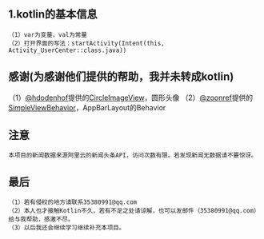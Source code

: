 ## 1.kotlin的基本信息
    （1）var为变量，val为常量
    （2）打开界面的写法：startActivity(Intent(this, Activity_UserCenter::class.java))
## 感谢(为感谢他们提供的帮助，我并未转成kotlin)
  （1）[@hdodenhof](https://github.com/hdodenhof)提供的[CircleImageView](https://github.com/hdodenhof/CircleImageView)，圆形头像
  （2）[@zoonref](https://github.com/zoonooz)提供的[SimpleViewBehavior](https://github.com/zoonooz/simple-view-behavior)，AppBarLayout的Behavior
## 注意
    本项目的新闻数据来源阿里云的新闻头条API，访问次数有限。若发现新闻无数据请不要惊讶。
## 最后
    （1）若有侵权的地方请联系35380991@qq.com
    （2）本人也才接触Kotlin不久，若有不足之处请谅解，也可以发邮件（35380991@qq.com）给与我帮助，感激不尽。
    （3）以后我还会继续学习继续补充本项目。